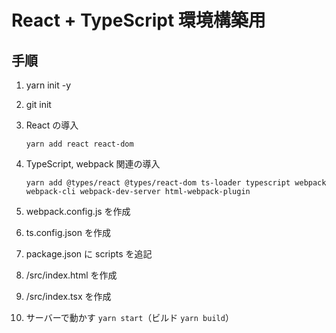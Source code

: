 # React + TypeScript 環境構築用

## 手順

1. yarn init -y

2. git init

3. React の導入

   `yarn add react react-dom`

4. TypeScript, webpack 関連の導入

   `yarn add @types/react @types/react-dom ts-loader typescript webpack webpack-cli webpack-dev-server html-webpack-plugin`

5. webpack.config.js を作成

6. ts.config.json を作成

7. package.json に scripts を追記

8. /src/index.html を作成

9. /src/index.tsx を作成

10. サーバーで動かす `yarn start`（ビルド `yarn build`）
